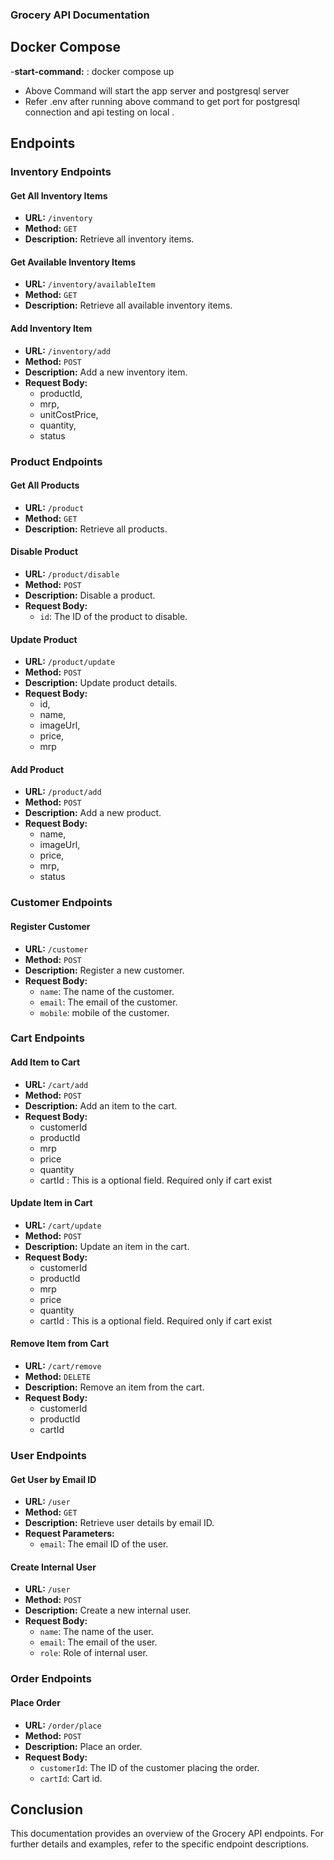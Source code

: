 ### Grocery API Documentation

## Docker Compose
-**start-command:** : docker compose up
- Above Command will start the app server and postgresql server
- Refer .env after running above command to get port for postgresql connection and api testing on local .

## Endpoints

### Inventory Endpoints

#### Get All Inventory Items
- **URL:** `/inventory`
- **Method:** `GET`
- **Description:** Retrieve all inventory items.

#### Get Available Inventory Items
- **URL:** `/inventory/availableItem`
- **Method:** `GET`
- **Description:** Retrieve all available inventory items.

#### Add Inventory Item
- **URL:** `/inventory/add`
- **Method:** `POST`
- **Description:** Add a new inventory item.
- **Request Body:**
  - productId,
  - mrp,
  - unitCostPrice,
  - quantity,
  - status

### Product Endpoints

#### Get All Products
- **URL:** `/product`
- **Method:** `GET`
- **Description:** Retrieve all products.

#### Disable Product
- **URL:** `/product/disable`
- **Method:** `POST`
- **Description:** Disable a product.
- **Request Body:**
  - `id`: The ID of the product to disable.

#### Update Product
- **URL:** `/product/update`
- **Method:** `POST`
- **Description:** Update product details.
- **Request Body:**
  - id,
  - name,
  - imageUrl,
  - price,
  - mrp

#### Add Product
- **URL:** `/product/add`
- **Method:** `POST`
- **Description:** Add a new product.
- **Request Body:**
  - name,
  - imageUrl,
  - price,
  - mrp,
  - status 

### Customer Endpoints

#### Register Customer
- **URL:** `/customer`
- **Method:** `POST`
- **Description:** Register a new customer.
- **Request Body:**
  - `name`: The name of the customer.
  - `email`: The email of the customer.
  - `mobile`: mobile of the customer.

### Cart Endpoints

#### Add Item to Cart
- **URL:** `/cart/add`
- **Method:** `POST`
- **Description:** Add an item to the cart.
- **Request Body:**
  - customerId
  - productId
  - mrp 
  - price
  - quantity
  - cartId : This is a optional field. Required only if cart exist

#### Update Item in Cart
- **URL:** `/cart/update`
- **Method:** `POST`
- **Description:** Update an item in the cart.
- **Request Body:**
  - customerId
  - productId
  - mrp 
  - price
  - quantity
  - cartId : This is a optional field. Required only if cart exist

#### Remove Item from Cart
- **URL:** `/cart/remove`
- **Method:** `DELETE`
- **Description:** Remove an item from the cart.
- **Request Body:**
  - customerId
  - productId
  -  cartId 

### User Endpoints

#### Get User by Email ID
- **URL:** `/user`
- **Method:** `GET`
- **Description:** Retrieve user details by email ID.
- **Request Parameters:**
  - `email`: The email ID of the user.

#### Create Internal User
- **URL:** `/user`
- **Method:** `POST`
- **Description:** Create a new internal user.
- **Request Body:**
  - `name`: The name of the user.
  - `email`: The email of the user.
  - `role`: Role of internal user.

### Order Endpoints

#### Place Order
- **URL:** `/order/place`
- **Method:** `POST`
- **Description:** Place an order.
- **Request Body:**
  - `customerId`: The ID of the customer placing the order.
  - `cartId`: Cart id.

## Conclusion
This documentation provides an overview of the Grocery API endpoints. For further details and examples, refer to the specific endpoint descriptions.

